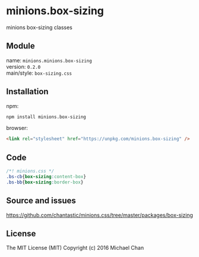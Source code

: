 # minions.box-sizing
minions box-sizing classes

## Module
name: `minions.minions.box-sizing`  
version: `0.2.0`  
main/style: `box-sizing.css`  

## Installation
npm:
```bash
npm install minions.box-sizing
```

browser:
```html
<link rel="stylesheet" href="https://unpkg.com/minions.box-sizing" />
```

## Code
```css
/*! minions.css */
.bs-cb{box-sizing:content-box}
.bs-bb{box-sizing:border-box}

```

## Source and issues

https://github.com/chantastic/minions.css/tree/master/packages/box-sizing

## License

The MIT License (MIT)
Copyright (c) 2016 Michael Chan